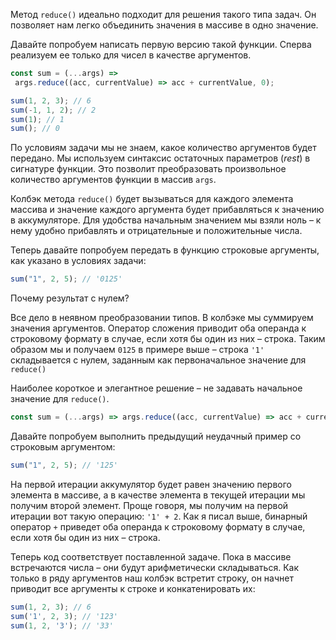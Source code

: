 Метод `reduce()` идеально подходит для решения такого типа задач. Он позволяет нам легко объединить значения в массиве в одно значение.

Давайте попробуем написать первую версию такой функции. Сперва реализуем ее только для чисел в качестве аргументов.

```javascript
const sum = (...args) =>
 args.reduce((acc, currentValue) => acc + currentValue, 0);

sum(1, 2, 3); // 6
sum(-1, 1, 2); // 2
sum(1); // 1
sum(); // 0
```

По условиям задачи мы не знаем, какое количество аргументов будет передано. Мы используем синтаксис остаточных параметров (_rest_) в сигнатуре функции. Это позволит преобразовать произвольное количество аргументов функции в массив `args`.

Колбэк метода `reduce()` будет вызываться для каждого элемента массива и значение каждого аргумента будет прибавляться к значению в аккумуляторе. Для удобства начальным значением мы взяли ноль – к нему удобно прибавлять и отрицательные и положительные числа.

Теперь давайте попробуем передать в функцию строковые аргументы, как указано в условиях задачи:

```javascript
sum("1", 2, 5); // '0125'
```

Почему результат с нулем?

Все дело в неявном преобразовании типов. В колбэке мы суммируем значения аргументов. Оператор сложения приводит оба операнда к строковому формату в случае, если хотя бы один из них – строка. Таким образом мы и получаем `0125` в примере выше – строка `'1'` складывается с нулем, заданным как первоначальное значение для `reduce()`

Наиболее короткое и элегантное решение – не задавать начальное значение для `reduce()`.

```javascript
const sum = (...args) => args.reduce((acc, currentValue) => acc + currentValue);
```

Давайте попробуем выполнить предыдущий неудачный пример со строковым аргументом:

```javascript
sum("1", 2, 5); // '125'
```

На первой итерации аккумулятор будет равен значению первого элемента в массиве, а в качестве элемента в текущей итерации мы получим второй элемент. Проще говоря, мы получим на первой итерации вот такую операцию: `'1' + 2`. Как я писал выше, бинарный оператор `+` приведет оба операнда к строковому формату в случае, если хотя бы один из них – строка.

Теперь код соответствует поставленной задаче. Пока в массиве встречаются числа – они будут арифметически складываться. Как только в ряду аргументов наш колбэк встретит строку, он начнет приводит все аргументы к строке и конкатенировать их:

```javascript
sum(1, 2, 3); // 6
sum('1', 2, 3); // '123'
sum(1, 2, '3'); // '33'
```

